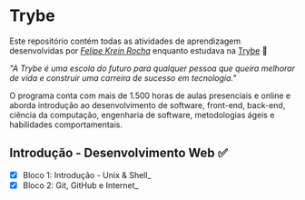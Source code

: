 # Trybe

Este repositório contém todas as atividades de aprendizagem desenvolvidas por _[Felipe Krein Rocha](https://www.linkedin.com/in/felipe-krein-rocha/)_ enquanto estudava na [Trybe](https://www.betrybe.com/) :rocket:

_"A Trybe é uma escola do futuro para qualquer pessoa que queira melhorar de vida e construir uma carreira de sucesso em tecnologia."_

O programa conta com mais de 1.500 horas de aulas presenciais e online e aborda introdução ao desenvolvimento de software, front-end, back-end, ciência da computação, engenharia de software, metodologias ágeis e habilidades comportamentais.

## Introdução - Desenvolvimento Web :white_check_mark:

- [x] Bloco 1: Introdução - Unix & Shell_
- [x] Bloco 2: Git, GitHub e Internet_